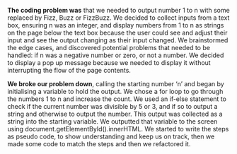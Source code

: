 <b>The coding problem was</b> that we needed to output number 1 to n with some replaced by Fizz, Buzz or FizzBuzz.  We decided to collect inputs from a text box, ensuring n was an integer, and display numbers from 1 to n as strings on the page below the text box because the user could see and adjust their input and see the output changing as their input changed.  We brainstormed the edge cases, and discovered potential problems that needed to be handled: if n was a negative number or zero, or not a number. We decided to display a pop up message because we needed to display it without interrupting the flow of the page contents. 

<b>We broke our problem down</b>, calling the starting number ‘n’ and began by initialising a variable to hold the output. We chose a for loop to go through the numbers 1 to n and increase the count. We used an if-else statement to check if the current number was divisible by 5 or 3, and if  so to output a string and otherwise to output the number.  This output was collected as a string into the starting variable. We outputted that variable to the screen using document.getElementById().innerHTML.  We started to write the steps as pseudo code, to show understanding and keep us on track, then we made some code to match the steps and then we refactored it.
